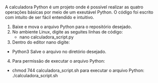 A calculadora Python é um projeto onde é possível realizar as quatro operações básicas por meio de um exeutável Python.
O código foi escrito com intuito de ser fácil entendido e intuitivo.

1. Baixe e mova o arquivo Python para o repositório desejado.
2. No ambiente Linux, digite as seguites linhas de código:
	- nano calculadora_script.py
3. Dentro do editor nano digite:
  - Python3
Salve o arquivo no diretório desejado.
4. Para permissão de executar o arquivo Python:
  - chmod 744 calculadora_script.sh 
	para executar o arquivo Python: ./calculadora_script.sh
  
